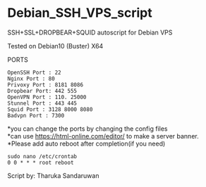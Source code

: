 # Debian_SSH_VPS_script


SSH+SSL+DROPBEAR+SQUID autoscript for Debian VPS 

Tested on Debian10 (Buster)  X64 

  PORTS

    OpenSSH Port : 22
    Nginx Port : 80
    Privoxy Port : 8181 8086
    Dropbear Port: 442 555
    OpenVPN Port : 110. 25000
    Stunnel Port : 443 445
    Squid Port : 3128 8000 8080
    Badvpn Port : 7300

  *you can change the ports by changing the config files                        
  *can use https://html-online.com/editor/ to make a server banner.         
  *Please add auto reboot after completion(if you need)
        
    sudo nano /etc/crontab
    0 0 * * * root reboot 

  Script by: Tharuka Sandaruwan
